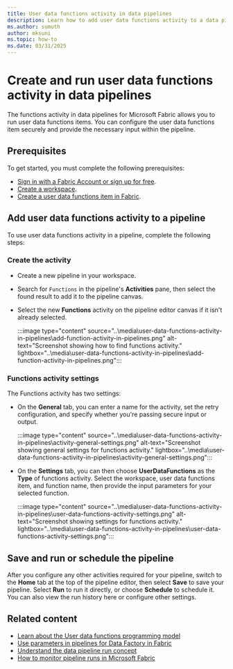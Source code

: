 ```yaml
---
title: User data functions activity in data pipelines
description: Learn how to add user data functions activity to a data pipeline and run it in Fabric.
ms.author: sumuth
author: mksuni
ms.topic: how-to
ms.date: 03/31/2025
---
```


# Create and run user data functions activity in data pipelines

The functions activity in data pipelines for Microsoft Fabric allows you to run user data functions items. You can configure the user data functions item securely and provide the necessary input within the pipeline.

## Prerequisites

To get started, you must complete the following prerequisites:

- [Sign in with a Fabric Account or sign up for free](../../get-started/fabric-trial.md).
- [Create a workspace](../../get-started/create-workspaces.md).
- [Create a user data functions item in Fabric](./create-user-data-functions-portal.md).

## Add user data functions activity to a pipeline

To use user data functions activity in a pipeline, complete the following steps:

### Create the activity

- Create a new pipeline in your workspace.
- Search for `Functions` in the pipeline's **Activities** pane, then select the found result to add it to the pipeline canvas.
- Select the new **Functions** activity on the pipeline editor canvas if it isn't already selected.

   :::image type="content" source="..\media\user-data-functions-activity-in-pipelines\add-function-activity-in-pipelines.png" alt-text="Screenshot showing how to find functions activity." lightbox="..\media\user-data-functions-activity-in-pipelines\add-function-activity-in-pipelines.png":::

### Functions activity settings

The Functions activity has two settings:

- On the **General** tab, you can enter a name for the activity, set the retry configuration, and specify whether you're passing secure input or output.

   :::image type="content" source="..\media\user-data-functions-activity-in-pipelines\activity-general-settings.png" alt-text="Screenshot showing general settings for functions activity." lightbox="..\media\user-data-functions-activity-in-pipelines\activity-general-settings.png":::

- On the **Settings** tab, you can then choose **UserDataFunctions** as the **Type** of functions activity. Select the workspace, user data functions item, and function name, then provide the input parameters for your selected function.

   :::image type="content" source="..\media\user-data-functions-activity-in-pipelines\user-data-functions-activity-settings.png" alt-text="Screenshot showing settings for functions activity." lightbox="..\media\user-data-functions-activity-in-pipelines\user-data-functions-activity-settings.png":::

## Save and run or schedule the pipeline

After you configure any other activities required for your pipeline, switch to the **Home** tab at the top of the pipeline editor, then select **Save** to save your pipeline. Select **Run** to run it directly, or choose **Schedule** to schedule it. You can also view the run history here or configure other settings.

## Related content

- [Learn about the User data functions programming model](./python-programming-model.md)
- [Use parameters in pipelines for Data Factory in Fabric](../../data-factory/parameters.md)
- [Understand the data pipeline run concept](../../data-factory/pipeline-runs.md)
- [How to monitor pipeline runs in Microsoft Fabric](../../data-factory/monitor-pipeline-runs.md)
